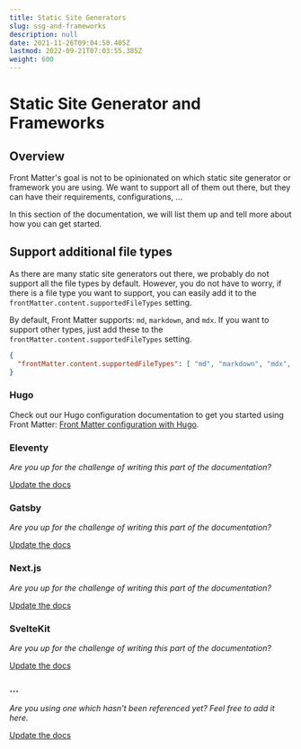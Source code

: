 ```yaml
---
title: Static Site Generators
slug: ssg-and-frameworks
description: null
date: 2021-11-26T09:04:50.405Z
lastmod: 2022-09-21T07:03:55.385Z
weight: 600
---
```


# Static Site Generator and Frameworks

## Overview

Front Matter's goal is not to be opinionated on which static site generator or framework you are
using. We want to support all of them out there, but they can have their requirements,
configurations, ...

In this section of the documentation, we will list them up and tell more about how you can get started.

## Support additional file types

As there are many static site generators out there, we probably do not support all the file types by
default. However, you do not have to worry, if there is a file type you want to support, you can
easily add it to the `frontMatter.content.supportedFileTypes` setting.

By default, Front Matter supports: `md`, `markdown`, and `mdx`. If you want to support other types,
just add these to the `frontMatter.content.supportedFileTypes` setting.

```json
{
  "frontMatter.content.supportedFileTypes": [ "md", "markdown", "mdx", "svx" ]
}
```

### Hugo

Check out our Hugo configuration documentation to get you started using Front Matter:
[Front Matter configuration with Hugo](/docs/ssg-and-frameworks/hugo-configuration).

### Eleventy

_Are you up for the challenge of writing this part of the documentation?_

[Update the docs](https://github.com/FrontMatter/web-documentation-nextjs/edit/main/content/docs/ssg.md)

### Gatsby

_Are you up for the challenge of writing this part of the documentation?_

[Update the docs](https://github.com/FrontMatter/web-documentation-nextjs/edit/main/content/docs/ssg.md)

### Next.js

_Are you up for the challenge of writing this part of the documentation?_

[Update the docs](https://github.com/FrontMatter/web-documentation-nextjs/edit/main/content/docs/ssg.md)

### SvelteKit

_Are you up for the challenge of writing this part of the documentation?_

[Update the docs](https://github.com/FrontMatter/web-documentation-nextjs/edit/main/content/docs/ssg.md)

<!-- markdownlint-disable-next-line MD026 -->
### ...

_Are you using one which hasn't been referenced yet? Feel free to add it here._

[Update the docs](https://github.com/FrontMatter/web-documentation-nextjs/edit/main/content/docs/ssg.md)
